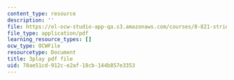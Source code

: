 ```yaml
---
content_type: resource
description: ''
file: https://ol-ocw-studio-app-qa.s3.amazonaws.com/courses/8-821-string-theory-and-holographic-duality-fall-2014/78ae51cd912ce2af18cb144b857e3353_owhNn20aZo8.pdf
file_type: application/pdf
learning_resource_types: []
ocw_type: OCWFile
resourcetype: Document
title: 3play pdf file
uid: 78ae51cd-912c-e2af-18cb-144b857e3353
---
```

